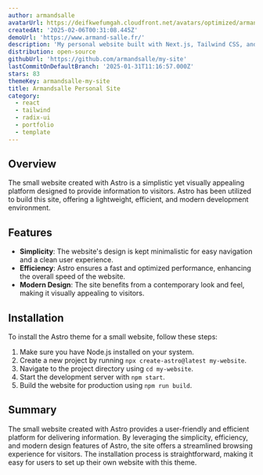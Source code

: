 ```yaml
---
author: armandsalle
avatarUrl: https://deifkwefumgah.cloudfront.net/avatars/optimized/armandsalle-my-site-avatar-128.webp
createdAt: '2025-02-06T00:31:08.445Z'
demoUrl: 'https://www.armand-salle.fr/'
description: 'My personal website built with Next.js, Tailwind CSS, and TypeScript.'
distribution: open-source
githubUrl: 'https://github.com/armandsalle/my-site'
lastCommitOnDefaultBranch: '2025-01-31T11:16:57.000Z'
stars: 83
themeKey: armandsalle-my-site
title: Armandsalle Personal Site
category:
  - react
  - tailwind
  - radix-ui
  - portfolio
  - template
---
```

## Overview
The small website created with Astro is a simplistic yet visually appealing platform designed to provide information to visitors. Astro has been utilized to build this site, offering a lightweight, efficient, and modern development environment.

## Features
- **Simplicity**: The website's design is kept minimalistic for easy navigation and a clean user experience.
- **Efficiency**: Astro ensures a fast and optimized performance, enhancing the overall speed of the website.
- **Modern Design**: The site benefits from a contemporary look and feel, making it visually appealing to visitors.

## Installation
To install the Astro theme for a small website, follow these steps:

1. Make sure you have Node.js installed on your system.
2. Create a new project by running `npx create-astro@latest my-website`.
3. Navigate to the project directory using `cd my-website`.
4. Start the development server with `npm start`.
5. Build the website for production using `npm run build`.

## Summary
The small website created with Astro provides a user-friendly and efficient platform for delivering information. By leveraging the simplicity, efficiency, and modern design features of Astro, the site offers a streamlined browsing experience for visitors. The installation process is straightforward, making it easy for users to set up their own website with this theme.
